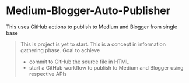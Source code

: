 # Medium-Blogger-Auto-Publisher
This uses GitHub actions to publish to Medium and Blogger from single base

> This is project is yet to start. This is a concept in information gathering phase.
> Goal to achieve
>
> -   commit to GitHub the source file in HTML
> -   start a GitHub workflow to publish to Medium and Blogger using respective APIs
